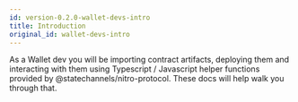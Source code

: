 ```yaml
---
id: version-0.2.0-wallet-devs-intro
title: Introduction
original_id: wallet-devs-intro
---
```


As a Wallet dev you will be importing contract artifacts, deploying them and interacting with them using Typescript / Javascript helper functions provided by @statechannels/nitro-protocol. These docs will help walk you through that.
